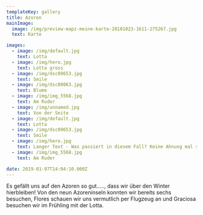 ```yaml
---
templateKey: gallery
title: Azoren
mainImage:
  image: /img/preview-mapz-meine-karte-20181023-1611-275267.jpg
  text: Karte

images:
  - image: /img/default.jpg
    text: Lotta
  - image: /img/hero.jpg
    text: Lotta gross
  - image: /img/dsc09653.jpg
    text: Smile
  - image: /img/dsc00063.jpg
    text: Blume
  - image: /img/img_5568.jpg
    text: Am Ruder
  - image: /img/unnamed.jpg
    text: Von der Seite
  - image: /img/default.jpg
    text: Lotta
  - image: /img/dsc09653.jpg
    text: Smile
  - image: /img/hero.jpg
    text: Langer Text - Was passiert in diesem Fall? Keine Ahnung mal schauen.
  - image: /img/img_5568.jpg
    text: Am Ruder

date: 2019-01-97T14:04:10.000Z
---
```


Es gefällt uns auf den Azoren so gut....., dass wir über den Winter hierbleiben! Von den neun Azoreninseln konnten wir bereits sechs besuchen, Flores schauen wir uns vermutlich per Flugzeug an und Graciosa besuchen wir im Frühling mit der Lotta.
